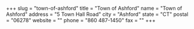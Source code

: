 +++
slug = "town-of-ashford"
title = "Town of Ashford"
name = "Town of Ashford"
address = "5 Town Hall Road"
city = "Ashford"
state = "CT"
postal = "06278"
website = ""
phone = "860 487-1450"
fax = ""
+++
